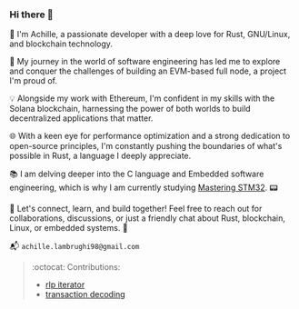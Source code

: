 ### Hi there 👋


👋 I'm Achille, a passionate developer with a deep love for Rust, GNU/Linux, and blockchain technology.

🚀 My journey in the world of software engineering has led me to explore and conquer the challenges of building an EVM-based full node, a project I'm proud of.

💡 Alongside my work with Ethereum, I'm confident in my skills with the Solana blockchain, harnessing the power of both worlds to build decentralized applications that matter.

🌐 With a keen eye for performance optimization and a strong dedication to open-source principles, I'm constantly pushing the boundaries of what's possible in Rust, a language I deeply appreciate.

📚 I am delving deeper into the C language and Embedded software engineering, which is why I am currently studying [Mastering STM32](https://www.carminenoviello.com/mastering-stm32/). 📟

🔗 Let's connect, learn, and build together! Feel free to reach out for collaborations, discussions, or just a friendly chat about Rust, blockchain, Linux, or embedded systems. 🌟  

📬 `achille.lambrughi98@gmail.com`

> :octocat: Contributions:
> - [rlp iterator](https://github.com/paritytech/parity-common/issues/761)
> - [transaction decoding](https://github.com/gakonst/ethers-rs/issues/1849)
